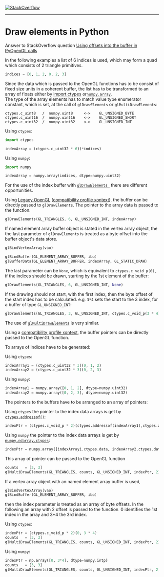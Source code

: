 [![StackOverflow](https://stackexchange.com/users/flair/7322082.png)](https://stackoverflow.com/users/5577765/rabbid76?tab=profile)

---

# Draw elements in Python

Answer to StackOverflow question [Using offsets into the buffer in PyOpenGL calls](https://stackoverflow.com/questions/6431103/using-offsets-into-the-buffer-in-pyopengl-calls/54355523#54355523)

In the following examples a list of 6 indices is used, which may form a quad which consists  of 2 triangle primitives.

```py
indices = [0, 1, 2, 0, 2, 3]
```

Since the data which is passed to the OpenGL functions has to be consist of fixed size units in a coherent buffer, the list has to be transformed to an array of floats either by [import ctypes](https://docs.python.org/3/library/ctypes.html) or[`numpy.array`](https://docs.scipy.org/doc/numpy-1.15.0/reference/generated/numpy.array.html).  
The type of the array elements has to match value type enumerator constant, which is set, at the call of `glDrawElements` or `glMultiDrawElements`:

```
ctypes.c_uint8   /  numpy.uint8     <->    GL_UNSIGNED_BYTE
ctypes.c_uint16  /  numpy.uint16    <->    GL_UNSIGNED_SHORT
ctypes.c_uint32  /  numpy.uint32    <->    GL_UNSIGNED_INT
```

Using `ctypes`:

```py
import ctypes

indexArray = (ctypes.c_uint32 * 6)(*indices)
``` 

Using `numpy`:

```py
import numpy

indexArray = numpy.array(indices, dtype=numpy.uint32)
```

For the use of the index buffer with [`glDrawElements `](https://www.khronos.org/registry/OpenGL-Refpages/gl4/html/glDrawElements.xhtml) there are different opportunities.

Using [Legacy OpenGL](https://www.khronos.org/opengl/wiki/Legacy_OpenGL) ([compatibility profile xontext](https://www.khronos.org/opengl/wiki/OpenGL_Context)), the buffer can be directly passed to `glDrawElements`. The pointer to the array data is passed to the function.

```py
glDrawElements(GL_TRIANGLES, 6, GL_UNSIGNED_INT, indexArray)
``` 

If named element array buffer object is stated in the vertex array object, the the last parameter of `glDrawElements` is treated as a byte offset into the buffer object's data store.

```py
glBindVertexArray(vao)

glBindBuffer(GL_ELEMENT_ARRAY_BUFFER, ibo)
glBufferData(GL_ELEMENT_ARRAY_BUFFER, indexArray, GL_STATIC_DRAW)
```

The last parameter can be `None`, which is equivalent to `ctypes.c_void_p(0)`, if the indices should be drawn, starting by the 1st element of the buffer:

```py
glDrawElements(GL_TRIANGLES, 6, GL_UNSIGNED_INT, None)
```

If the drawing should not start, with the first index, then the byte offset of the start index has to be calculated. e.g. `3*4` sets the start to the 3 index, for a buffer of type `GL_UNSIGNED_INT`:

<!-- language: py -->

```py
glDrawElements(GL_TRIANGLES, 3, GL_UNSIGNED_INT, ctypes.c_void_p(3 * 4))
```  

The use of [`glMultiDrawElements`](https://www.khronos.org/registry/OpenGL-Refpages/gl4/html/glMultiDrawElements.xhtml) is very similar.

Using a [compatibility profile xontext](https://www.khronos.org/opengl/wiki/OpenGL_Context), the buffer pointers can be directly passed to the OpenGL function.

To arrays of indices have to be generated:

Using `ctypes`:

<!-- language: py -->

```py
indexArray1 = (ctypes.c_uint32 * 3)(0, 1, 2)
indexArray2 = (ctypes.c_uint32 * 3)(0, 2, 3)
```

Using `numpy`:

```py
indexArray1 = numpy.array([0, 1, 2], dtype=numpy.uint32)
indexArray2 = numpy.array([0, 2, 3], dtype=numpy.uint32)
```  

The pointers to the buffers have to be arranged to an array of pointers:

Using `ctypes` the pointer to the index data arrays is get by [`ctypes.addressof()`](https://docs.python.org/3/library/ctypes.html#ctypes.addressof):

```py
indexPtr = (ctypes.c_void_p * 2)(ctypes.addressof(indexArray1),ctypes.addressof(indexArray2))
```

Using `numpy` the pointer to the index data arrays is get by [`numpy.ndarray.ctypes`](https://docs.scipy.org/doc/numpy/reference/generated/numpy.ndarray.ctypes.html):

```py
indexPtr = numpy.array([indexArray1.ctypes.data, indexArray2.ctypes.data], dtype=numpy.intp)
```

This array of pointer can be passed to the OpenGL function

```py
counts   = [3, 3]
glMultiDrawElements(GL_TRIANGLES, counts, GL_UNSIGNED_INT, indexPtr, 2)
```

If a vertex array object with an named element array buffer is used,

```py
glBindVertexArray(vao)
glBindBuffer(GL_ELEMENT_ARRAY_BUFFER, ibo)
```

then the index parameter is treated as an array of byte offsets. In the following an array with 2 offset is passed to the function. 0 identifies the 1st index in the array and 3*4 the 3rd index.

Using `ctypes`:

```py
indexPtr = (ctypes.c_void_p * 2)(0, 3 * 4)
counts   = [3, 3]
glMultiDrawElements(GL_TRIANGLES, counts, GL_UNSIGNED_INT, indexPtr, 2)
```

Using `numpy`:

```py
indexPtr = np.array([0, 3*4], dtype=numpy.intp)
counts   = [3, 3]
glMultiDrawElements(GL_TRIANGLES, counts, GL_UNSIGNED_INT, indexPtr, 2)
```